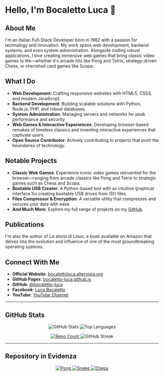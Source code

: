 # Hello, I'm Bocaletto Luca 👋

## About Me

I'm an Italian Full-Stack Developer born in 1982 with a passion for technology and innovation. My work spans web development, backend systems, and even system administration. Alongside coding robust applications, I love creating immersive web games that bring classic video games to life—whether it's arcade hits like Pong and Tetris, strategy-driven Chess, or cherished card games like Scopa.

## What I Do

- **Web Development**: Crafting responsive websites with HTML5, CSS3, and modern JavaScript.
- **Backend Development**: Building scalable solutions with Python, Node.js, PHP, and robust databases.
- **System Administration**: Managing servers and networks for peak performance and security.
- **Web Games & Interactive Experiences**: Developing browser-based remakes of timeless classics and inventing interactive experiences that captivate users.
- **Open Source Contributor**: Actively contributing to projects that push the boundaries of technology.

## Notable Projects

- **Classic Web Games**: Experience iconic video games reinvented for the browser—ranging from arcade classics like Pong and Tetris to strategic games such as Chess and Scopa.
- **Bootable USB Creator**: A Python-based tool with an intuitive graphical interface for creating bootable USB drives from ISO files.
- **Files Compressor & Encryption**: A versatile utility that compresses and secures your data with ease.
- **And Much More**: Explore my full range of projects on my [GitHub](https://github.com/bocaletto-luca/).

## Publications

I'm also the author of *La storia di Linux*, a book available on Amazon that delves into the evolution and influence of one of the most groundbreaking operating systems.

## Connect With Me

- **Official Website**: [bocalettoluca.altervista.org](https://bocalettoluca.altervista.org)
- **GitHub Pages**: [bocaletto-luca.github.io](https://bocaletto-luca.github.io)
- **GitHub**: [@bocaletto-luca](https://github.com/bocaletto-luca/)
- **Facebook**: [Luca Bocaletto](https://www.facebook.com/people/Luca-Bocaletto/pfbid0hJenerqZQQ6zJAkY6cc2511AeSiGHvP7Jxr3bBrA7Kque99TprKQn99b2t3eZ41Ll)
- **YouTube**: [YouTube Channel](https://www.youtube.com/@elektronoide)

---

## GitHub Stats

<p align="center">
  <img src="https://github-readme-stats.vercel.app/api?username=bocaletto-luca&show_icons=true&theme=radical" alt="GitHub Stats" />
  <img src="https://github-readme-stats.vercel.app/api/top-langs/?username=bocaletto-luca&layout=compact&theme=radical" alt="Top Languages" />
</p>

<p align="center">
  <a href="https://github.com/bocaletto-luca?tab=repositories">
    <img src="https://img.shields.io/badge/dynamic/json?color=blue&label=Repositories&query=public_repos&url=https%3A%2F%2Fapi.github.com%2Fusers%2Fbocaletto-luca" alt="Repo Count" />
  </a>
  <img src="https://github-readme-streak-stats.herokuapp.com/?user=bocaletto-luca&theme=radical" alt="GitHub Streak" />
</p>

---

## Repository in Evidenza

<p align="center">
  <a href="https://github.com/bocaletto-luca/Pong" target="_blank">
    <img src="https://github-readme-stats.vercel.app/api/pin/?username=bocaletto-luca&repo=Pong&theme=radical" alt="Pong" />
  </a>
  <a href="https://github.com/bocaletto-luca/Snake" target="_blank">
    <img src="https://github-readme-stats.vercel.app/api/pin/?username=bocaletto-luca&repo=Snake&theme=radical" alt="Snake" />
  </a>
  <a href="https://github.com/bocaletto-luca/Chess" target="_blank">
    <img src="https://github-readme-stats.vercel.app/api/pin/?username=bocaletto-luca&repo=Chess&theme=radical" alt="Chess" />
  </a>
</p>
